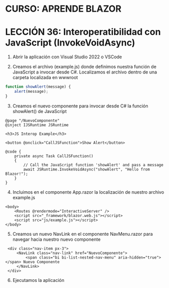 # CURSO: APRENDE BLAZOR

# LECCIÓN 36: Interoperatibilidad con JavaScript (InvokeVoidAsync)

1. Abrir la aplicación con Visual Studio 2022 o VSCode

2. Creamos el archivo (example.js) donde definimos nuestra función de JavaScript a invocar desde C#. Localizamos el archivo dentro de una carpeta localizada en wwwroot

```javascript
function showAlert(message) {
    alert(message);
}
```

3. Creamos el nuevo componente para invocar desde C# la función showAlert() de JavaScript

```razor
@page "/NuevoComponente"
@inject IJSRuntime JSRuntime

<h3>JS Interop Example</h3>

<button @onclick="CallJSFunction">Show Alert</button>

@code {
    private async Task CallJSFunction()
    {
        // Call the JavaScript function 'showAlert' and pass a message
        await JSRuntime.InvokeVoidAsync("showAlert", "Hello from Blazor!");
    }
}
```

4. Incluimos en el componente App.razor la localización de nuestro archivo example.js

```razor
<body>
    <Routes @rendermode="InteractiveServer" />
    <script src="_framework/blazor.web.js"></script>
    <script src="js/example.js"></script>
</body>
```

5. Creamos un nuevo NavLink en el componente NavMenu.razor para navegar hacia nuestro nuevo componente

```razor
 <div class="nav-item px-3">
     <NavLink class="nav-link" href="NuevoComponente">
         <span class="bi bi-list-nested-nav-menu" aria-hidden="true"></span> Nuevo Componente
     </NavLink>
 </div>
```

6. Ejecutamos la aplicación
